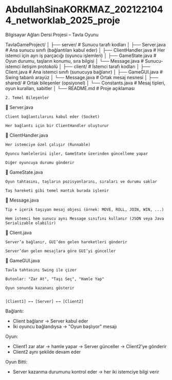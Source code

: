 # AbdullahSinaKORKMAZ_2021221044_networklab_2025_proje
Bilgisayar Ağları Dersi Projesi – Tavla Oyunu

TavlaGameProject/
│
├── server/                 # Sunucu tarafı kodları
│   ├── Server.java         # Ana sunucu sınıfı (bağlantıları kabul eder)
│   ├── ClientHandler.java  # Her istemci için ayrı iş parçacığı (oyuncu işlemleri)
│   ├── GameState.java      # Oyun durumu, taşların konumu, sıra bilgisi
│   └── Message.java        # Sunucu-istemci iletişim protokolü
│
├── client/                 # İstemci tarafı kodları
│   ├── Client.java         # Ana istemci sınıfı (sunucuya bağlanır)
│   ├── GameGUI.java        # Swing tabanlı arayüz
│   └── Message.java        # Ortak mesaj nesnesi
│
├── shared/                 # Ortak bileşenler (opsiyonel)
│   └── Constants.java      # Mesaj tipleri, oyun kuralları, sabitler
│
└── README.md               # Proje açıklaması

    2. Temel Bileşenler
🔸 Server.java

    Client bağlantılarını kabul eder (Socket)

    Her bağlantı için bir ClientHandler oluşturur

🔸 ClientHandler.java

    Her istemciye özel çalışır (Runnable)

    Oyuncu hamlelerini işler, GameState üzerinden güncelleme yapar

    Diğer oyuncuya durumu gönderir

🔸 GameState.java

    Oyun tahtasını, taşların pozisyonlarını, sıraları ve durumu saklar

    Taş hareketi gibi temel mantık burada işlenir

🔸 Message.java

    Tip + içerik taşıyan mesaj objesi (örnek: MOVE, ROLL, JOIN, WIN, ...)

    Hem istemci hem sunucu aynı Message sınıfını kullanır (JSON veya Java Serializable olabilir)

🔸 Client.java

    Server’a bağlanır, GUI’den gelen hareketleri gönderir

    Server’dan gelen mesajlara göre GUI’yi günceller

🔸 GameGUI.java

    Tavla tahtasını Swing ile çizer

    Butonlar: "Zar At", "Taşı Seç", "Hamle Yap"

    Oyun sonunda kazananı gösterir


    [Client1] ←→ [Server] ←→ [Client2]

Bağlantı:
- Client bağlanır → Server kabul eder
- İki oyuncu bağlandıysa → "Oyun başlıyor" mesajı

Oyun:
- Client1 zar atar → hamle yapar → Server günceller → Client2’ye gönderir
- Client2 aynı şekilde devam eder

Oyun Bitti:
- Server kazanma durumunu kontrol eder → her iki istemciye bilgi verir
